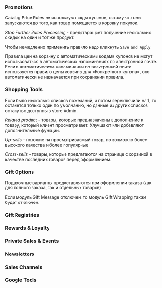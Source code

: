 ### Promotions

Catalog Price Rules не используют коды купонов, 
потому что они запускаются до того, как товар помещается в корзину покупок.

_Stop Further Rules Processing_ - предотвращает получение нескольких скидок на один и тот же продукт.

Чтобы немедленно применить правило надо кликнуть `Save and Apply`


Правила цен на корзину с автоматическими кодами купонов не могут использоваться в автоматических напоминаниях по электронной почте. 
Если в автоматическом напоминании по электронной почте используется правило цены корзины для «Конкретного купона», 
оно автоматически не назначается при сохранении правила.

### Shopping Tools

Если было несколько списков пожеланий, а потом переключили на 1, то останется только один по умолчанию, 
но данные из других списков останутьс доступны в store Admin.

_Related product_ - товары, которые предназначены в дополнение к товару, который клиент просматривает.
Улучшают или добавляют дополнительные функции.

_Up-sells_ - похожие на просматриваемый товар, но возможно более высокого качества и более популярные

_Cross-sells_ - товары, которые предлагаются на странице с корзиной в качестве последних товаров перед оформлением.


### Gift Options

Подарочные варианты предоставляются при оформлении заказа (как для полного заказа, так и отдельных товаров)

Если модуль Gift Message отключен, то модуль Gift Wrapping также будет отключен.

### Gift Registries
### Rewards & Loyalty
### Private Sales & Events
### Newsletters
### Sales Channels
### Google Tools